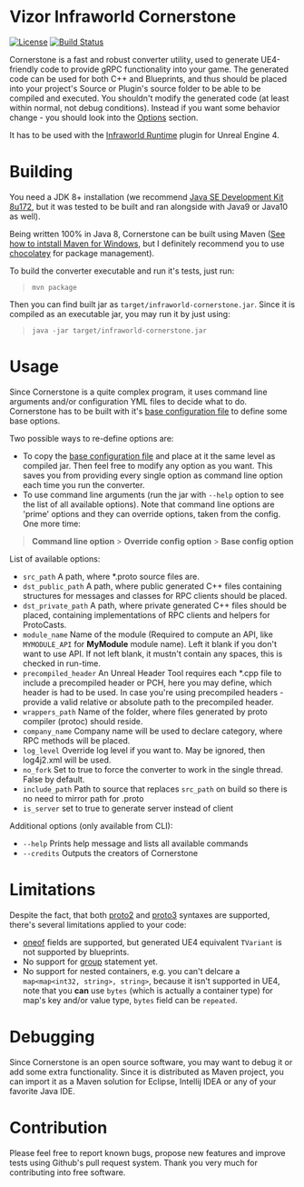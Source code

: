 Vizor Infraworld Cornerstone
============================

[![License](https://img.shields.io/badge/License-Apache%202.0-blue.svg)](https://opensource.org/licenses/Apache-2.0)
[![Build Status](https://travis-ci.org/vizor-games/infraworld-cornerstone.svg?branch=master)](https://travis-ci.org/vizor-games/infraworld-cornerstone)


Cornerstone is a fast and robust converter utility, used to generate UE4-friendly code to provide gRPC functionality
into your game. The generated code can be used for both C++ and Blueprints, and thus should be placed into your project's Source or Plugin's source folder to be able
to be compiled and executed. You shouldn't modify the generated code (at least within normal, not debug conditions). Instead if you want some
behavior change - you should look into the [Options](#options) section.

It has to be used with the [Infraworld Runtime](https://github.com/vizor-games/infraworld-runtime) plugin for Unreal Engine 4.

Building
========

You need a JDK 8+ installation (we recommend [Java SE Development Kit 8u172](http://www.oracle.com/technetwork/java/javase/downloads/jdk8-downloads-2133151.html),
but it was tested to be built and ran alongside with Java9 or Java10 as well).

Being written 100% in Java 8, Cornerstone can be built using Maven ([See how to intstall Maven for Windows](https://maven.apache.org/guides/getting-started/windows-prerequisites.html),
but I definitely recommend you to use [chocolatey](https://chocolatey.org) for package management).

To build the converter executable and run it's tests, just run:
>`mvn package`

Then you can find built jar as
`target/infraworld-cornerstone.jar`. Since it is compiled as an executable jar, you may run it by just using:

>`java -jar target/infraworld-cornerstone.jar`

Usage
=====

Since Cornerstone is a quite complex program, it uses command line arguments and/or configuration YML files to decide
what to do. Cornerstone has to be built with it's [base configuration file](src/main/resources/config.yml) to define
some base options.

Two possible ways to re-define options are:
- To copy the [base configuration file](src/main/resources/config.yml) and place at it the same level as compiled jar. Then
feel free to modify any option as you want. This saves you from providing every single option as command line option
each time you run the converter.
- To use command line arguments (run the jar with `--help` option to see the list of all available options). Note that
command line options are 'prime' options and they can override options, taken from the config. One more time:

> **Command line option** > **Override config option** > **Base config option**

List of available options:
* `src_path` A path, where *.proto source files are.
* `dst_public_path` A path, where public generated C++ files containing structures for messages and classes for RPC clients should be placed.
* `dst_private_path` A path, where private generated C++ files should be placed, containing implementations of RPC clients and helpers for ProtoCasts.
* `module_name` Name of the module (Required to compute an API, like `MYMODULE_API` for **MyModule** module name).
Left it blank if you don't want to use API. If not left blank, it mustn't contain any spaces, this is checked in run-time.
* `precompiled_header` An Unreal Header Tool requires each *.cpp file to include a precompiled header or PCH,
here you may define, which header is had to be used. In case you're using precompiled headers - provide a valid relative or absolute path to
the precompiled header.
* `wrappers_path` Name of the folder, where files generated by proto compiler (protoc) should reside.
* `company_name` Company name will be used to declare category, where RPC methods will be placed.
* `log_level` Override log level if you want to. May be ignored, then log4j2.xml will be used.
* `no_fork` Set to true to force the converter to work in the single thread. False by default.
* `include_path` Path to source that replaces `src_path` on build so there is no need to mirror path for .proto
* `is_server` set to true to generate server instead of client

Additional options (only available from CLI):
* `--help` Prints help message and lists all available commands
* `--credits` Outputs the creators of Cornerstone

Limitations
===========

Despite the fact, that both [proto2](https://developers.google.com/protocol-buffers/docs/proto3) and
[proto3](https://developers.google.com/protocol-buffers/docs/proto2) syntaxes are supported, there's several limitations applied to your code:

- [oneof](https://developers.google.com/protocol-buffers/docs/proto3#oneof) fields are supported, but generated UE4 equivalent `TVariant` is not supported by blueprints.
- No support for [group](https://developers.google.com/protocol-buffers/docs/proto#nested) statement yet.
- No support for nested containers, e.g. you can't delcare a `map<map<int32, string>, string>`, because it isn't supported in UE4,
note that you **can** use `bytes` (which is actually a container type) for map's key and/or value type, `bytes` field can be `repeated`.

Debugging
=========

Since Cornerstone is an open source software, you may want to debug it or add some extra functionality.
Since it is distributed as Maven project, you can import it as a Maven solution for Eclipse, Intellij IDEA or any of
your favorite Java IDE.

Contribution
============

Please feel free to report known bugs, propose new features and improve tests using Github's pull request system.
Thank you very much for contributing into free software.

